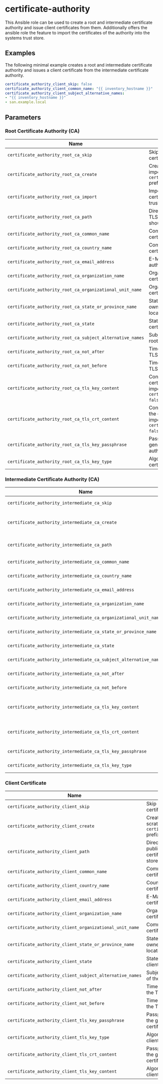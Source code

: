# certificate-authority

This Ansible role can be used to create a root and intermediate certificate authority and issue client certificates from
them. Additionally offers the ansible role the feature to import the certificates of the authority into the systems
trust store.

## Examples

The following minimal example creates a root and intermediate certificate authority and issues a client certificate from
the intermediate certificate authority.

```yaml
certificate_authority_client_skip: false
certificate_authority_client_common_name: "{{ inventory_hostname }}"
certificate_authority_client_subject_alternative_names:
- "{{ inventory_hostname }}"
- san.example.local
```

## Parameters

### Root Certificate Authority (CA)

| Name                                                      | Description                                                                                                                                   | Value                          |
| --------------------------------------------------------- | --------------------------------------------------------------------------------------------------------------------------------------------- | ------------------------------ |
| `certificate_authority_root_ca_skip`                      | Skip creation or import of a root certificate authority in general.                                                                           | `false`                        |
| `certificate_authority_root_ca_create`                    | Create root certificate from scratch or import via `certificate_authority_root_ca_tls` prefixed variables.                                    | `true`                         |
| `certificate_authority_root_ca_import`                    | Import the TLS certificate of the root certificate authority into the systems trust store.                                                    | `true`                         |
| `certificate_authority_root_ca_path`                      | Directory where the private and public TLS key of the root certificate authority should be stored.                                            | `/etc/ansible-playbook/pki/ca` |
| `certificate_authority_root_ca_common_name`               | Common Name (CN) of the root certificate authority.                                                                                           | `Ansible Root CA`              |
| `certificate_authority_root_ca_country_name`              | Common Name (CN) of the root certificate authority.                                                                                           | `""`                           |
| `certificate_authority_root_ca_email_address`             | E-Mail Address of the root certificate authority owner.                                                                                       | `""`                           |
| `certificate_authority_root_ca_organization_name`         | Organization name of the root certificate authority owner.                                                                                    | `""`                           |
| `certificate_authority_root_ca_organizational_unit_name`  | Organizational unit name of the root certificate authority.                                                                                   | `""`                           |
| `certificate_authority_root_ca_state_or_province_name`    | State or province name where the owner of the root certificate authority is located.                                                          | `""`                           |
| `certificate_authority_root_ca_state`                     | State where the owner of the root certificate authority is located                                                                            | `""`                           |
| `certificate_authority_root_ca_subject_alternative_names` | Subject Alternative Names (SAN) of the root certificate authority.                                                                            | `[]`                           |
| `certificate_authority_root_ca_not_after`                 | Time in the future from now when the TLS certificate should expire                                                                            | `+3650d`                       |
| `certificate_authority_root_ca_not_before`                | Time in the past from now when the TLS certificate should be valid.                                                                           | `+0s`                          |
| `certificate_authority_root_ca_tls_key_content`           | Content of a custom used root certificate authority. Will only be imported, when `certificate_authority_root_ca_create: false`.               | `""`                           |
| `certificate_authority_root_ca_tls_crt_content`           | Content of a custom used certificate of the certificate authority. Will only be imported, when `certificate_authority_root_ca_create: false`. | `""`                           |
| `certificate_authority_root_ca_tls_key_passphrase`        | Passphrase for the private key of the generated or imported root certificate authority.                                                       | `""`                           |
| `certificate_authority_root_ca_tls_key_type`              | Algorithm of the private key of the root certificate authority.                                                                               | `RSA`                          |

### Intermediate Certificate Authority (CA)

| Name                                                              | Description                                                                                                                                           | Value                                    |
| ----------------------------------------------------------------- | ----------------------------------------------------------------------------------------------------------------------------------------------------- | ---------------------------------------- |
| `certificate_authority_intermediate_ca_skip`                      | Skip creation or import of a intermediate certificate authority in general.                                                                           | `false`                                  |
| `certificate_authority_intermediate_ca_create`                    | Create intermediate certificate from scratch or import via `certificate_authority_intermediate_ca_tls` prefixed variables.                            | `true`                                   |
| `certificate_authority_intermediate_ca_path`                      | Directory where the private and public TLS key of the intermediate certificate authority should be stored.                                            | `/etc/ansible-playbook/pki/intermediate` |
| `certificate_authority_intermediate_ca_common_name`               | Common Name (CN) of the intermediate certificate authority.                                                                                           | `Ansible Intermediate CA`                |
| `certificate_authority_intermediate_ca_country_name`              | Country name of the intermediate certificate authority.                                                                                               | `""`                                     |
| `certificate_authority_intermediate_ca_email_address`             | E-Mail Address of the intermediate certificate authority owner.                                                                                       | `""`                                     |
| `certificate_authority_intermediate_ca_organization_name`         | Organization name of the intermediate certificate authority owner.                                                                                    | `""`                                     |
| `certificate_authority_intermediate_ca_organizational_unit_name`  | Organizational unit name of the intermediate certificate authority.                                                                                   | `""`                                     |
| `certificate_authority_intermediate_ca_state_or_province_name`    | State or province name where the owner of the intermediate certificate authority is located.                                                          | `""`                                     |
| `certificate_authority_intermediate_ca_state`                     | State where the owner of the intermediate certificate authority is located.                                                                           | `""`                                     |
| `certificate_authority_intermediate_ca_subject_alternative_names` | Subject Alternative Names (SAN) of the intermediate certificate authority.                                                                            | `[]`                                     |
| `certificate_authority_intermediate_ca_not_after`                 | Time in the future from now when the TLS certificate should expire                                                                                    | `+1825d`                                 |
| `certificate_authority_intermediate_ca_not_before`                | Time in the past from now when the TLS certificate should be valid.                                                                                   | `+0s`                                    |
| `certificate_authority_intermediate_ca_tls_key_content`           | Content of a custom used intermediate certificate authority. Will only be imported, when `certificate_authority_intermediate_ca_create: false`.       | `""`                                     |
| `certificate_authority_intermediate_ca_tls_crt_content`           | Content of a custom used certificate of the certificate authority. Will only be imported, when `certificate_authority_intermediate_ca_create: false`. | `""`                                     |
| `certificate_authority_intermediate_ca_tls_key_passphrase`        | Passphrase for the private key of the generated or imported intermediate certificate authority.                                                       | `""`                                     |
| `certificate_authority_intermediate_ca_tls_key_type`              | Algorithm of the private key of the intermediate certificate authority.                                                                               | `RSA`                                    |

### Client Certificate

| Name                                                     | Description                                                                                                 | Value                              |
| -------------------------------------------------------- | ----------------------------------------------------------------------------------------------------------- | ---------------------------------- |
| `certificate_authority_client_skip`                      | Skip creation or import of a client certificate in general.                                                 | `true`                             |
| `certificate_authority_client_create`                    | Create client certificate from scratch or import via `certificate_authority_client_tls` prefixed variables. | `true`                             |
| `certificate_authority_client_path`                      | Directory where the private and public TLS key of the client certificate authority should be stored.        | `/etc/ansible-playbook/pki/client` |
| `certificate_authority_client_common_name`               | Common Name (CN) of the client certificate.                                                                 | `Ansible Client Certificate`       |
| `certificate_authority_client_country_name`              | Country Name (CN) of the client certificate.                                                                | `""`                               |
| `certificate_authority_client_email_address`             | E-Mail Address of the client certificate owner.                                                             | `""`                               |
| `certificate_authority_client_organization_name`         | Organization name of the client certificate owner.                                                          | `""`                               |
| `certificate_authority_client_organizational_unit_name`  | Common Name (CN) of the client certificate.                                                                 | `""`                               |
| `certificate_authority_client_state_or_province_name`    | State or province name where the owner of the client certificate is located.                                | `""`                               |
| `certificate_authority_client_state`                     | State where the owner of the client certificate is located.                                                 | `""`                               |
| `certificate_authority_client_subject_alternative_names` | Subject Alternative Names (SAN) of the client certificate.                                                  | `[]`                               |
| `certificate_authority_client_not_after`                 | Time in the future from now when the TLS certificate should expire                                          | `+397d`                            |
| `certificate_authority_client_not_before`                | Time in the past from now when the TLS certificate should be valid.                                         | `+0s`                              |
| `certificate_authority_client_tls_key_passphrase`        | Passphrase for the private key of the generated or imported client certificate.                             | `""`                               |
| `certificate_authority_client_tls_key_type`              | Algorithm of the private key of the client certificate.                                                     | `RSA`                              |
| `certificate_authority_client_tls_crt_content`           | Passphrase for the private key of the generated or imported client certificate.                             | `""`                               |
| `certificate_authority_client_tls_key_content`           | Algorithm of the private key of the client certificate                                                      | `""`                               |
